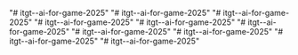 "# itgt--ai-for-game-2025" 
"# itgt--ai-for-game-2025" 
"# itgt--ai-for-game-2025" 
"# itgt--ai-for-game-2025" 
"# itgt--ai-for-game-2025" 
"# itgt--ai-for-game-2025" 
"# itgt--ai-for-game-2025" 
"# itgt--ai-for-game-2025" 
"# itgt--ai-for-game-2025" 
"# itgt--ai-for-game-2025" 
